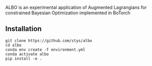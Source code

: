 ALBO is an experimental application of Augmented Lagrangians for constrained Bayesian Optimization implemented in BoTorch

## Installation
```
git clone https://github.com/stys/albo
cd albo
conda env create -f environment.yml
conda activate albo
pip install -e .
```